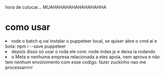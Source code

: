 hora de cutucar... MUAHAHAHAHAHAHAHAHHA

<h1>
  como usar
</h1>
<li>
  rode o batch q vai instalar o puppeteer local, se quiser abre o cmd ai e bota: npm i --save puppeteer
</li>
<li>
  depois disso só usar o roda ele com: node index.js e deixa la rodando
</li>
<li>
  o Meta e nenhuma empresa relacionada a eles apoia, nem aprova e não tem nenhum envolvimento com esse codigo. fazer zuckinho nao me processarrrrr
</li>
